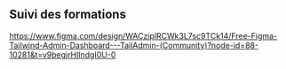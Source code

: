 ## Suivi des formations

https://www.figma.com/design/WACziplRCWk3L7sc9TCk14/Free-Figma-Tailwind-Admin-Dashboard---TailAdmin-(Community)?node-id=88-10281&t=v9begjrHlIndgI0U-0